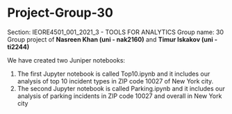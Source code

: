 # Project-Group-30
Section: IEORE4501_001_2021_3 - TOOLS FOR ANALYTICS
Group name: 30
Group project of **Nasreen Khan (uni - nak2160)** and **Timur Iskakov (uni - ti2244)**

We have created two Juniper notebooks:
1) The first Jupyter notebook is called Top10.ipynb and it includes our analysis of top 10 incident types in ZIP code 10027 of New York city.
2) The second Jupyter notebook is called Parking.ipynb and it includes our analysis of parking incidents in ZIP code 10027 and overall in New York city
